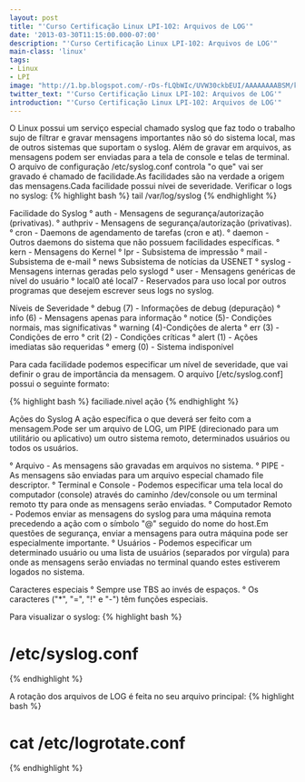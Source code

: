 ```yaml
---
layout: post
title: "'Curso Certificação Linux LPI-102: Arquivos de LOG'"
date: '2013-03-30T11:15:00.000-07:00'
description: "'Curso Certificação Linux LPI-102: Arquivos de LOG'"
main-class: 'linux'
tags:
- Linux
- LPI
image: "http://1.bp.blogspot.com/-rDs-fLQbWIc/UVW30ckbEUI/AAAAAAAABSM/kVBhrDhCK7E/s72-c/computer.gif"
twitter_text: "'Curso Certificação Linux LPI-102: Arquivos de LOG'"
introduction: "'Curso Certificação Linux LPI-102: Arquivos de LOG'"
---
```

 O Linux possui um serviço especial chamado syslog que faz todo o trabalho sujo de filtrar e gravar mensagens importantes não só do sistema local, mas de outros sistemas que suportam o syslog.
 Além de gravar em arquivos, as mensagens podem ser enviadas para a tela de console e telas de terminal.
 O arquivo de configuração /etc/syslog.conf controla "o que" vai ser gravado é chamado de facilidade.As facilidades são na verdade a origem das mensagens.Cada facilidade possui nívei de severidade. 
 Verificar o logs no syslog:
 {% highlight bash %}
tail /var/log/syslog
{% endhighlight %}
 
Facilidade do Syslog
 ° auth - Mensagens de segurança/autorização (privativas).
 ° authpriv - Mensagens de segurança/autorização (privativas).
 ° cron - Daemons de agendamento de tarefas (cron e at).
 ° daemon - Outros daemons do sistema que não possuem facilidades específicas.
 ° kern - Mensagens do Kernel
 ° lpr - Subsistema de impressão
 ° mail - Subsistema de e-mail
 ° news Subsistema de notícias da USENET
 ° syslog - Mensagens internas geradas pelo syslogd
 ° user - Mensagens genéricas de nível do usuário
 ° local0 até local7 - Reservados para uso local por outros programas que desejem escrever seus logs no syslog.
 
Níveis de Severidade
 ° debug (7) - Informações de debug (depuração)
 ° info (6) - Mensagens apenas para informação
 ° notice (5)- Condições normais, mas significativas
 ° warning (4)-Condições de alerta
 ° err (3)  - Condições de erro
 ° crit (2) - Condições críticas
 ° alert (1) - Ações imediatas são requeridas
 ° emerg (0) - Sistema indisponível
 
 Para cada facilidade podemos especificar um nível de severidade, que vai definir o grau de importância da mensagem.
 O arquivo [/etc/syslog.conf] possui o seguinte formato:
 
 {% highlight bash %}
faciliade.nivel ação
{% endhighlight %}
 
Ações do Syslog
 A ação específica o que deverá ser feito com a mensagem.Pode ser um arquivo de LOG, um PIPE (direcionado para um utilitário ou aplicativo) um outro sistema remoto, determinados usuários ou todos os usuários.
 
 ° Arquivo - As mensagens são gravadas em arquivos no sistema.
 ° PIPE  - As mensagens são enviadas para um arquivo especial chamado file descriptor.
 ° Terminal e Console - Podemos especificar uma tela local do computador (console) através do caminho /dev/console ou um terminal remoto tty para onde as mensagens serão enviadas.
 ° Computador Remoto - Podemos enviar as mensagens do syslog para uma máquina remota precedendo a ação com o símbolo "@" seguido do nome do host.Em questões de segurança, enviar a mensagens para outra máquina pode ser especialmente importante.
 ° Usuários - Podemos especificar um determinado usuário ou uma lista de usuários (separados por vírgula) para onde as mensagens serão enviadas no terminal quando estes estiverem logados no sistema.
 
Caracteres especiais
 ° Sempre use TBS ao invés de espaços.
 ° Os caracteres ("*", "=", "!" e "-") têm funções especiais.
 
 Para visualizar o syslog:
 {% highlight bash %}
# /etc/syslog.conf
{% endhighlight %}
 
 A rotação dos arquivos de LOG é feita no seu arquivo principal:
 {% highlight bash %}
# cat /etc/logrotate.conf
{% endhighlight %}
